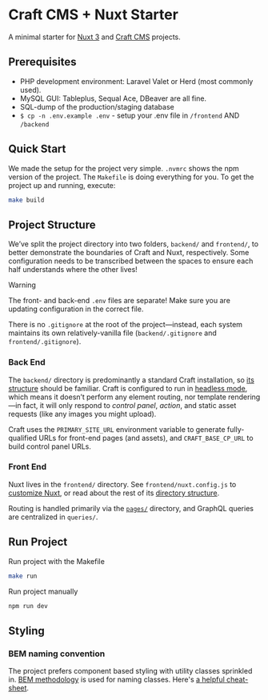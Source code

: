 # Craft CMS + Nuxt Starter
A minimal starter for [Nuxt 3](https://nuxt.com/) and [Craft CMS](https://craftcms.com/) projects.

## Prerequisites
- PHP development environment: Laravel Valet or Herd (most commonly used).
- MySQL GUI: Tableplus, Sequal Ace, DBeaver are all fine.
- SQL-dump of the production/staging database
- `$ cp -n .env.example .env` - setup your .env file in `/frontend` AND `/backend`

## Quick Start
We made the setup for the project very simple. `.nvmrc` shows the npm version of the project. The `Makefile` is doing everything for you.
To get the project up and running, execute: 

```bash
make build
```

## Project Structure

We’ve split the project directory into two folders, `backend/` and `frontend/`, to better demonstrate the boundaries of Craft and Nuxt, respectively. Some configuration needs to be transcribed between the spaces to ensure each half understands where the other lives!

> [!WARNING]
> The front- and back-end `.env` files are separate! Make sure you are updating configuration in the correct file.

There is no `.gitignore` at the root of the project—instead, each system maintains its own relatively-vanilla file (`backend/.gitignore` and `frontend/.gitignore`).

### Back End

The `backend/` directory is predominantly a standard Craft installation, so [its structure](https://craftcms.com/docs/5.x/system/directory-structure.html) should be familiar. Craft is configured to run in [headless mode](https://craftcms.com/docs/5.x/reference/config/general.html#headlessmode), which means it doesn’t perform any element routing, nor template rendering—in fact, it will only respond to _control panel_, _action_, and static asset requests (like any images you might upload).

Craft uses the `PRIMARY_SITE_URL` environment variable to generate fully-qualified URLs for front-end pages (and assets), and `CRAFT_BASE_CP_URL` to build control panel URLs.

### Front End

Nuxt lives in the `frontend/` directory.
See `frontend/nuxt.config.js` to [customize Nuxt](https://nuxt.com/docs/getting-started/configuration), or read about the rest of its [directory structure](https://nuxt.com/docs/guide/directory-structure).

Routing is handled primarily via the [`pages/`](https://nuxt.com/docs/guide/directory-structure/pages) directory, and GraphQL queries are centralized in `queries/`.

## Run Project
Run project with the Makefile

```bash
make run
```

Run project manually

```bash
npm run dev
```

## Styling

### BEM naming convention
The project prefers component based styling with utility classes sprinkled in. [BEM methodology](https://getbem.com/introduction/) is used for naming classes.
Here's [a helpful cheat-sheet](https://bem-cheat-sheet.9elements.com/).